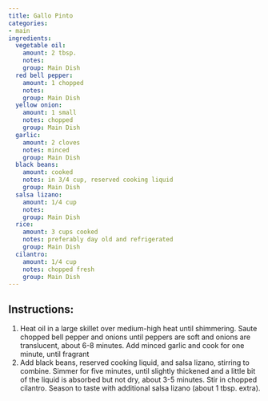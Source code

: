 ```yaml
---
title: Gallo Pinto 
categories:
- main
ingredients:
  vegetable oil:
    amount: 2 tbsp.
    notes: 
    group: Main Dish
  red bell pepper:
    amount: 1 chopped
    notes: 
    group: Main Dish
  yellow onion:
    amount: 1 small
    notes: chopped
    group: Main Dish
  garlic:
    amount: 2 cloves
    notes: minced
    group: Main Dish
  black beans:
    amount: cooked
    notes: in 3/4 cup, reserved cooking liquid
    group: Main Dish
  salsa lizano:
    amount: 1/4 cup
    notes: 
    group: Main Dish
  rice:
    amount: 3 cups cooked
    notes: preferably day old and refrigerated
    group: Main Dish
  cilantro:
    amount: 1/4 cup
    notes: chopped fresh
    group: Main Dish
---
```

## Instructions:
1.	Heat oil in a large skillet over medium-high heat until shimmering. Saute chopped bell pepper and onions until peppers are soft and onions are translucent, about 6-8 minutes. Add minced garlic and cook for one minute, until fragrant
2.	Add black beans, reserved cooking liquid, and salsa lizano, stirring to combine. Simmer for five minutes, until slightly thickened and a little bit of the liquid is absorbed but not dry, about 3-5 minutes. Stir in chopped cilantro. Season to taste with additional salsa lizano (about 1 tbsp. extra).


